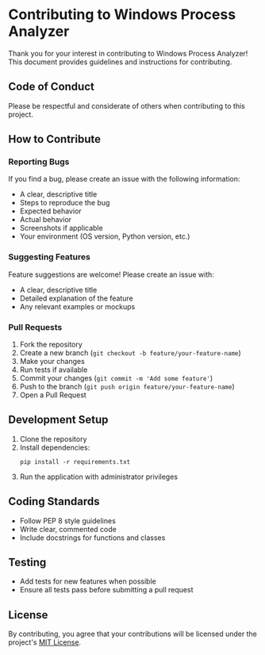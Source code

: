 # Contributing to Windows Process Analyzer

Thank you for your interest in contributing to Windows Process Analyzer! This document provides guidelines and instructions for contributing.

## Code of Conduct

Please be respectful and considerate of others when contributing to this project.

## How to Contribute

### Reporting Bugs

If you find a bug, please create an issue with the following information:
- A clear, descriptive title
- Steps to reproduce the bug
- Expected behavior
- Actual behavior
- Screenshots if applicable
- Your environment (OS version, Python version, etc.)

### Suggesting Features

Feature suggestions are welcome! Please create an issue with:
- A clear, descriptive title
- Detailed explanation of the feature
- Any relevant examples or mockups

### Pull Requests

1. Fork the repository
2. Create a new branch (`git checkout -b feature/your-feature-name`)
3. Make your changes
4. Run tests if available
5. Commit your changes (`git commit -m 'Add some feature'`)
6. Push to the branch (`git push origin feature/your-feature-name`)
7. Open a Pull Request

## Development Setup

1. Clone the repository
2. Install dependencies:
   ```
   pip install -r requirements.txt
   ```
3. Run the application with administrator privileges

## Coding Standards

- Follow PEP 8 style guidelines
- Write clear, commented code
- Include docstrings for functions and classes

## Testing

- Add tests for new features when possible
- Ensure all tests pass before submitting a pull request

## License

By contributing, you agree that your contributions will be licensed under the project's [MIT License](LICENSE). 